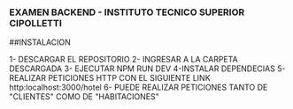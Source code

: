### EXAMEN BACKEND - INSTITUTO TECNICO SUPERIOR CIPOLLETTI

##INSTALACION

1- DESCARGAR EL REPOSITORIO
2- INGRESAR A LA CARPETA DESCARGADA
3- EJECUTAR NPM RUN DEV
4-INSTALAR DEPENDECIAS
5- REALIZAR PETICIONES HTTP CON EL SIGUIENTE LINK http:localhost:3000/hotel
6- PUEDE REALIZAR PETICIONES TANTO DE "CLIENTES" COMO DE "HABITACIONES"
